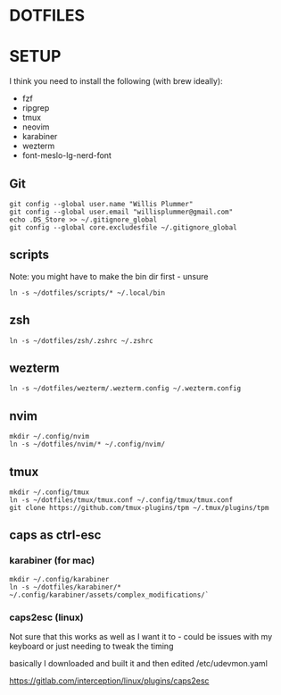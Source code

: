 # DOTFILES

# SETUP

I think you need to install the following (with brew ideally):
- fzf
- ripgrep
- tmux
- neovim
- karabiner
- wezterm
- font-meslo-lg-nerd-font

## Git
```
git config --global user.name "Willis Plummer"
git config --global user.email "willisplummer@gmail.com"
echo .DS_Store >> ~/.gitignore_global
git config --global core.excludesfile ~/.gitignore_global
```


## scripts
Note: you might have to make the bin dir first - unsure

`ln -s ~/dotfiles/scripts/* ~/.local/bin`

## zsh

`ln -s ~/dotfiles/zsh/.zshrc ~/.zshrc`

## wezterm

`ln -s ~/dotfiles/wezterm/.wezterm.config ~/.wezterm.config`

## nvim
```
mkdir ~/.config/nvim
ln -s ~/dotfiles/nvim/* ~/.config/nvim/
```
## tmux
```
mkdir ~/.config/tmux
ln -s ~/dotfiles/tmux/tmux.conf ~/.config/tmux/tmux.conf
git clone https://github.com/tmux-plugins/tpm ~/.tmux/plugins/tpm
```

## caps as ctrl-esc
### karabiner (for mac)
```
mkdir ~/.config/karabiner
ln -s ~/dotfiles/karabiner/* ~/.config/karabiner/assets/complex_modifications/`
```
### caps2esc (linux)
Not sure that this works as well as I want it to - could be issues with my keyboard or just needing to tweak the timing

basically I downloaded and built it and then edited /etc/udevmon.yaml


https://gitlab.com/interception/linux/plugins/caps2esc

